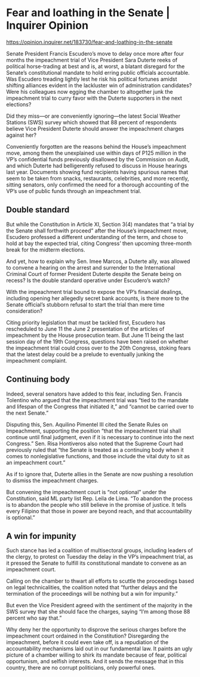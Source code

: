 # Fear and loathing in the Senate | Inquirer Opinion

https://opinion.inquirer.net/183730/fear-and-loathing-in-the-senate



Senate President Francis Escudero’s move to delay once more after four months the impeachment trial of Vice President Sara Duterte reeks of political horse-trading at best and is, at worst, a blatant disregard for the Senate’s constitutional mandate to hold erring public officials accountable. Was Escudero treading lightly lest he risk his political fortunes amidst shifting alliances evident in the lackluster win of administration candidates? Were his colleagues now egging the chamber to altogether junk the impeachment trial to curry favor with the Duterte supporters in the next elections?

Did they miss—or are conveniently ignoring—the latest Social Weather Stations (SWS) survey which showed that 88 percent of respondents believe Vice President Duterte should answer the impeachment charges against her?

Conveniently forgotten are the reasons behind the House’s impeachment move, among them the unexplained use within days of P125 million in the VP’s confidential funds previously disallowed by the Commission on Audit, and which Duterte had belligerently refused to discuss in House hearings last year. Documents showing fund recipients having spurious names that seem to be taken from snacks, restaurants, celebrities, and more recently, sitting senators, only confirmed the need for a thorough accounting of the VP’s use of public funds through an impeachment trial.



##  Double standard



But while the Constitution in Article XI, Section 3(4) mandates that “a trial by the Senate shall forthwith proceed” after the House’s impeachment move, Escudero professed a different understanding of the term, and chose to hold at bay the expected trial, citing Congress’ then upcoming three-month break for the midterm elections.

And yet, how to explain why Sen. Imee Marcos, a Duterte ally, was allowed to convene a hearing on the arrest and surrender to the International Criminal Court of former President Duterte despite the Senate being on recess? Is the double standard operative under Escudero’s watch?

With the impeachment trial bound to expose the VP’s financial dealings, including opening her allegedly secret bank accounts, is there more to the Senate official’s stubborn refusal to start the trial than mere time consideration?

Citing priority legislation that must be tackled first, Escudero has rescheduled to June 11 the June 2 presentation of the articles of impeachment by the House prosecution team. But June 11 being the last session day of the 19th Congress, questions have been raised on whether the impeachment trial could cross over to the 20th Congress, stoking fears that the latest delay could be a prelude to eventually junking the impeachment complaint.



##  Continuing body



Indeed, several senators have added to this fear, including Sen. Francis Tolentino who argued that the impeachment trial was “tied to the mandate and lifespan of the Congress that initiated it,” and “cannot be carried over to the next Senate.”

Disputing this, Sen. Aquilino Pimentel III cited the Senate Rules on Impeachment, supporting the position “that the impeachment trial shall continue until final judgment, even if it is necessary to continue into the next Congress.” Sen. Risa Hontiveros also noted that the Supreme Court had previously ruled that “the Senate is treated as a continuing body when it comes to nonlegislative functions, and those include the vital duty to sit as an impeachment court.”

As if to ignore that, Duterte allies in the Senate are now pushing a resolution to dismiss the impeachment charges.

But convening the impeachment court is “not optional” under the Constitution, said ML party list Rep. Leila de Lima. “To abandon the process is to abandon the people who still believe in the promise of justice. It tells every Filipino that those in power are beyond reach, and that accountability is optional.”



##  A win for impunity



Such stance has led a coalition of multisectoral groups, including leaders of the clergy, to protest on Tuesday the delay in the VP’s impeachment trial, as it pressed the Senate to fulfill its constitutional mandate to convene as an impeachment court.

Calling on the chamber to thwart all efforts to scuttle the proceedings based on legal technicalities, the coalition noted that “further delays and the termination of the proceedings will be nothing but a win for impunity.”

But even the Vice President agreed with the sentiment of the majority in the SWS survey that she should face the charges, saying “I’m among those 88 percent who say that.”

Why deny her the opportunity to disprove the serious charges before the impeachment court ordained in the Constitution? Disregarding the impeachment, before it could even take off, is a repudiation of the accountability mechanisms laid out in our fundamental law. It paints an ugly picture of a chamber willing to shirk its mandate because of fear, political opportunism, and selfish interests. And it sends the message that in this country, there are no corrupt politicians, only powerful ones.